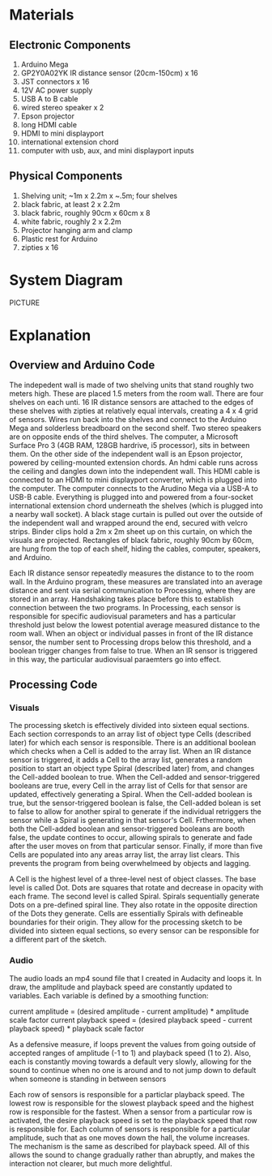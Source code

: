 # Materials

## Electronic Components
1. Arduino Mega
2. GP2Y0A02YK IR distance sensor (20cm-150cm) x 16
3. JST connectors x 16
4. 12V AC power supply
5. USB A to B cable
6. wired stereo speaker x 2
7. Epson projector
8. long HDMI cable
9. HDMI to mini displayport
10. international extension chord 
11. computer with usb, aux, and mini displayport inputs

## Physical Components
1. Shelving unit; ~1m x 2.2m x ~.5m; four shelves
2. black fabric, at least 2 x 2.2m
3. black fabric, roughly 90cm x 60cm x 8
4. white fabric, roughly 2 x 2.2m
5. Projector hanging arm and clamp
6. Plastic rest for Arduino
7. zipties x 16

# System Diagram

PICTURE

# Explanation
## Overview and Arduino Code
The indepedent wall is made of two shelving units that stand roughly two meters high. These are placed 1.5 meters from the room wall. There are four shelves on each unti. 16 IR distance sensors are attached to the edges of these shelves with zipties at relatively equal intervals, creating a 4 x 4 grid of sensors. Wires run back into the shelves and connect to the Arduino Mega and solderless breadboard on the second shelf. Two stereo speakers are on opposite ends of the third shelves. The computer, a Microsoft Surface Pro 3 (4GB RAM, 128GB hardrive, i5 processor), sits in between them. On the other side of the independent wall is an Epson projector, powered by ceiling-mounted extension chords. An hdmi cable runs across the ceiling and dangles down into the independent wall. This HDMI cable is connected to an HDMI to mini displayport converter, which is plugged into the computer. The computer connects to the Arudino Mega via a USB-A to USB-B cable. Everything is plugged into and powered from a four-socket international extension chord underneath the shelves (which is plugged into a nearby wall socket). A black stage curtain is pulled out over the outside of the independent wall and wrapped around the end, secured with velcro strips. Binder clips hold a 2m x 2m sheet up on this curtain, on which the visuals are projected. Rectangles of black fabric, roughly 90cm by 60cm, are hung from the top of each shelf, hiding the cables, computer, speakers, and Arduino.

Each IR distance sensor repeatedly measures the distance to to the room wall. In the Arduino program, these measures are translated into an average distance and sent via serial communication to Processing, where they are stored in an array. Handshaking takes place before this to establish connection between the two programs. In Processing, each sensor is responsible for specific audiovisual parameters and has a particular threshold just below the lowest potential average measured distance to the room wall. When an object or individual passes in front of the IR distance sensor, the number sent to Processing drops below this threshold, and a boolean trigger changes from false to true. When an IR sensor is triggered in this way, the particular audiovisual paraemters go into effect.

## Processing Code

### Visuals

The processing sketch is effectively divided into sixteen equal sections. Each section corresponds to an array list of object type Cells (described later) for which each sensor is responsible. There is an additional boolean which checks when a Cell is added to the array list. When an IR distance sensor is triggered, it adds a Cell to the array list, generates a random position to start an object type Spiral (described later) from, and changes the Cell-added boolean to true. When the Cell-added and sensor-triggered booleans are true, every Cell in the array list of Cells for that sensor are updated, effectively generating a Spiral. When the Cell-added boolean is true, but the sensor-triggered boolean is false, the Cell-added bolean is set to false to allow for another spiral to generate if the individual retriggers the sensor while a Spiral is generating in that sensor's Cell. Frthermore, when both the Cell-added boolean and sensor-triggered booleans are booth false, the update contines to occur, allowing spirals to generate and fade after the user moves on from that particular sensor. Finally, if more than five Cells are populated into any areas array list, the array list clears. This prevents the program from being overwhelmeed by objects and lagging. 

A Cell is the highest level of a three-level nest of object classes. The base level is called Dot. Dots are squares that rotate and decrease in opacity with each frame. The second level is called Spiral. Spirals sequentially generate Dots on a pre-defined spiral line. They also rotate in the opposite direction of the Dots they generate. Cells are essentially Spirals with defineable boundaries for their origin. They allow for the processing sketch to be divided into sixteen equal sections, so every sensor can be responsible for a different part of the sketch.

### Audio
The audio loads an mp4 sound file that I created in Audacity and loops it. In draw, the amplitude and playback speed are constantly updated to variables. Each variable is defined by a smoothing function:

current amplitude = (desired amplitude - current amplitude) * amplitude scale factor
current playback speed = (desired playback speed - current playback speed) * playback scale factor

As a defensive measure, if loops prevent the values from going outside of accepted ranges of amplitude (-1 to 1) and playback speed (1 to 2). Also, each is constantly moving towards a default very slowly, allowing for the sound to continue when no one is around and to not jump down to default when someone is standing in between sensors

Each row of sensors is responsible for a particlar playback speed. The lowest row is responsible for the slowest playback speed and the highest row is responsible for the fastest. When a sensor from a particular row is activated, the desire playback speed is set to the playback speed that row is responsible for. Each column of sensors is responsible for a particular amplitude, such that as one moves down the hall, the volume increases. The mechanism is the same as described for playback speed. All of this allows the sound to change gradually rather than abruptly, and makes the interaction not clearer, but much more delightful.

